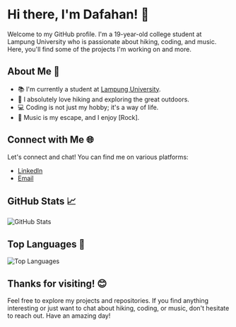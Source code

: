<!-- Introduction -->
# Hi there, I'm Dafahan! 👋

Welcome to my GitHub profile. I'm a 19-year-old college student at Lampung University who is passionate about hiking, coding, and music. Here, you'll find some of the projects I'm working on and more.

<!-- About Me -->
## About Me 🚀
- 📚 I'm currently a student at [Lampung University](https://www.unila.ac.id/).
- 🌄 I absolutely love hiking and exploring the great outdoors.
- 💻 Coding is not just my hobby; it's a way of life.
- 🎵 Music is my escape, and I enjoy [Rock].

<!-- Technologies and Tools -->

<!-- Projects -->

<!-- Connect with Me -->
## Connect with Me 🌐
Let's connect and chat! You can find me on various platforms:

- [LinkedIn](https://id.linkedin.com/in/dafa-farhan-haqiqi-23b2b621a)
- [Email](dafahanid@gmail.com)

<!-- GitHub Stats -->
## GitHub Stats 📈
![GitHub Stats](https://github-readme-stats.vercel.app/api?username=dafahan&show_icons=true&count_private=true&theme=radical)

<!-- Top Languages -->
## Top Languages 🚀
![Top Languages](https://github-readme-stats.vercel.app/api/top-langs/?username=dafahan&layout=compact&theme=radical)

<!-- Visitors -->


<!-- Footer -->
## Thanks for visiting! 😊
Feel free to explore my projects and repositories. If you find anything interesting or just want to chat about hiking, coding, or music, don't hesitate to reach out. Have an amazing day!

